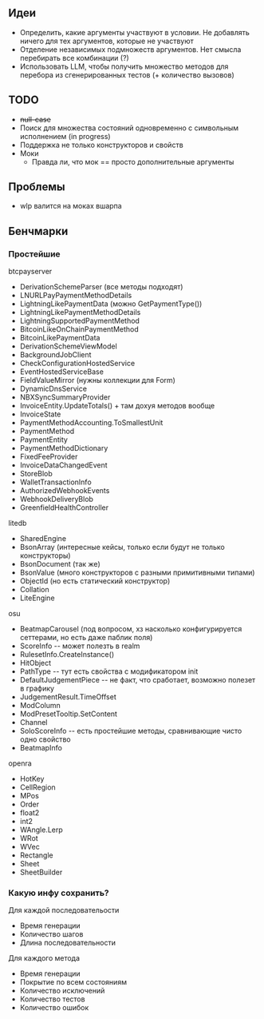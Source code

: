 ## Идеи

- Определить, какие аргументы участвуют в условии. Не добавлять ничего для тех аргументов, которые не участвуют
- Отделение независимых подмножеств аргументов. Нет смысла перебирать все комбинации (?)
- Использовать LLM, чтобы получить множество методов для перебора из сгенерированных тестов (+ количество вызовов)


## TODO

- ~~null-case~~
- Поиск для множества состояний одновременно с символьным исполнением (in progress)
- Поддержка не только конструкторов и свойств
- Моки
  - Правда ли, что мок == просто дополнительные аргументы

## Проблемы

- wlp валится на моках вшарпа

## Бенчмарки

### Простейшие

btcpayserver

- DerivationSchemeParser (все методы подходят)
- LNURLPayPaymentMethodDetails
- LightningLikePaymentData (можно GetPaymentType())
- LightningLikePaymentMethodDetails
- LightningSupportedPaymentMethod
- BitcoinLikeOnChainPaymentMethod
- BitcoinLikePaymentData
- DerivationSchemeViewModel
- BackgroundJobClient
- CheckConfigurationHostedService
- EventHostedServiceBase
- FieldValueMirror (нужны коллекции для Form)
- DynamicDnsService
- NBXSyncSummaryProvider
- InvoiceEntity.UpdateTotals() + там дохуя методов вообще
- InvoiceState
- PaymentMethodAccounting.ToSmallestUnit
- PaymentMethod
- PaymentEntity
- PaymentMethodDictionary
- FixedFeeProvider
- InvoiceDataChangedEvent
- StoreBlob
- WalletTransactionInfo
- AuthorizedWebhookEvents
- WebhookDeliveryBlob
- GreenfieldHealthController

litedb

- SharedEngine
- BsonArray (интересные кейсы, только если будут не только конструкторы)
- BsonDocument (так же)
- BsonValue (много конструкторов с разными примитивными типами)
- ObjectId (но есть статический конструктор)
- Collation
- LiteEngine


osu
- BeatmapCarousel (под вопросом, хз насколько конфигурируется сеттерами, но есть даже паблик поля)
- ScoreInfo -- может полезть в realm
- RulesetInfo.CreateInstance()
- HitObject
- PathType -- тут есть свойства с модификатором init
- DefaultJudgementPiece -- не факт, что сработает, возможно полезет в графику
- JudgementResult.TimeOffset
- ModColumn
- ModPresetTooltip.SetContent
- Channel
- SoloScoreInfo -- есть простейшие методы, сравнивающие чисто одно свойство
- BeatmapInfo
  
openra

- HotKey
- CellRegion
- MPos
- Order
- float2
- int2
- WAngle.Lerp
- WRot
- WVec
- Rectangle
- Sheet
- SheetBuilder

### Какую инфу сохранить?

Для каждой последовательости

- Время генерации
- Количество шагов
- Длина последовательности

Для каждого метода

- Время генерации
- Покрытие по всем состояниям
- Количество исключений
- Количество тестов
- Количество ошибок
